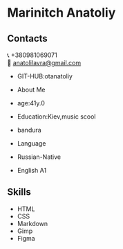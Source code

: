 # Marinitch Anatoliy 

## Contacts 

📞 +380981069071
<br>
📧  anatolilavra@gmail.com
+ GIT-HUB:otanatoliy

+  About Me
+  age:41y.0
+  Education:Kiev,music scool
+  bandura

+ Language
+ Russian-Native
+ English A1

## Skills
+ HTML
+ CSS
+ Markdown
+ Gimp
+ Figma



